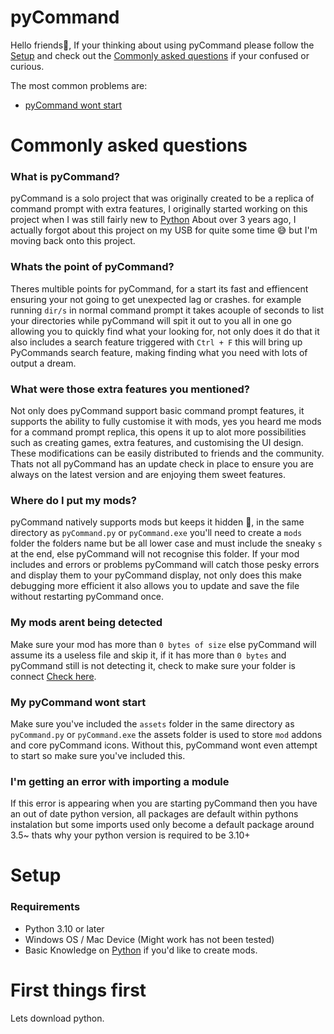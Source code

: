 # pyCommand

Hello friends👋, If your thinking about using pyCommand please follow the [Setup](#Setup) and check out the [Commonly asked questions](#commonly-asked-questions) if your confused or curious.

The most common problems are:
  - [pyCommand wont start](#my-pycommand-wont-start)

# Commonly asked questions

### What is pyCommand?
pyCommand is a solo project that was originally created to be a replica of command prompt with extra features, I originally started working on this project when I was still fairly new to [Python](https://www.python.org/) About over 3 years ago, I actually forgot about this project on my USB for quite some time 😅 but I'm moving back onto this project.

### Whats the point of pyCommand?
Theres multible points for pyCommand, for a start its fast and effiencent ensuring your not going to get unexpected lag or crashes. for example running `dir/s` in normal command prompt it takes acouple of seconds to list your directories while pyCommand will spit it out to you all in one go allowing you to quickly find what your looking for, not only does it do that it also includes a search feature triggered with `Ctrl + F` this will bring up PyCommands search feature, making finding what you need with lots of output a dream.

### What were those extra features you mentioned?
Not only does pyCommand support basic command prompt features, it supports the ability to fully customise it with mods, yes you heard me mods for a command prompt replica, this opens it up to alot more possibilities such as creating games, extra features, and customising the UI design. These modifications can be easily distributed to friends and the community. Thats not all pyCommand has an update check in place to ensure you are always on the latest version and are enjoying them sweet features. 

### Where do I put my mods?
pyCommand natively supports mods but keeps it hidden 👀, in the same directory as `pyCommand.py` or `pyCommand.exe` you'll need to create a `mods` folder the folders name but be all lower case and must include the sneaky `s` at the end, else pyCommand will not recognise this folder. If your mod includes and errors or problems pyCommand will catch those pesky errors and display them to your pyCommand display, not only does this make debugging more efficient it also allows you to update and save the file without restarting pyCommand once.

### My mods arent being detected
Make sure your mod has more than `0 bytes of size` else pyCommand will assume its a useless file and skip it, if it has more than `0 bytes` and pyCommand still is not detecting it, check to make sure your folder is connect [Check here](#where-do-i-put-my-mods).

### My pyCommand wont start
Make sure you've included the `assets` folder in the same directory as `pyCommand.py` or `pyCommand.exe` the assets folder is used to store `mod` addons and core pyCommand icons. Without this, pyCommand wont even attempt to start so make sure you've included this.

### I'm getting an error with importing a module
If this error is appearing when you are starting pyCommand then you have an out of date python version, all packages are default within pythons instalation but some imports used only become a default package around 3.5~ thats why your python version is required to be 3.10+


# Setup

### Requirements
  - Python 3.10 or later
  - Windows OS / Mac Device (Might work has not been tested)
  - Basic Knowledge on [Python](https://www.python.org/) if you'd like to create mods.

# First things first
Lets download python.


